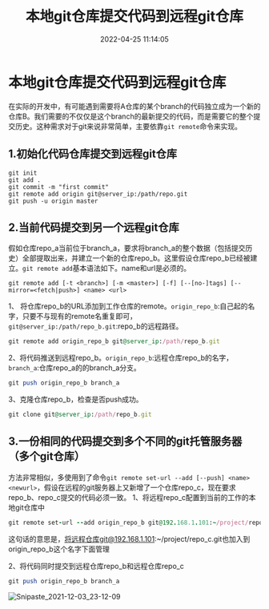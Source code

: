 ﻿---
title: 本地git仓库提交代码到远程git仓库
date: 2022-04-25 11:14:05
updated: 2022-04-25 11:15:05
description: 本地git仓库提交代码到远程git仓库
keywords: git
cover: https://cdn.zhaifanhua.com/blog/img/202204251057878.png
top_img: https://cdn.zhaifanhua.com/blog/img/202204251057878.png
tags:
  - git
categories:
  - 教程
---

 



# 本地git仓库提交代码到远程git仓库

在实际的开发中，有可能遇到需要将A仓库的某个branch的代码独立成为一个新的仓库B。我们需要的不仅仅是这个branch的最新提交的代码，而是需要它的整个提交历史。这种需求对于git来说非常简单，主要依靠`git remote`命令来实现。

## 1.初始化代码仓库提交到远程git仓库

```
git init
git add .
git commit -m "first commit"
git remote add origin git@server_ip:/path/repo.git
git push -u origin master
```

## 2.当前代码提交到另一个远程git仓库

假如仓库repo_a当前位于branch_a，要求将branch_a的整个数据（包括提交历史）全部提取出来，并建立一个新的仓库repo_b。这里假设仓库repo_b已经被建立。`git remote add`基本语法如下。name和url是必须的。

```
git remote add [-t <branch>] [-m <master>] [-f] [--[no-]tags] [--mirror=<fetch|push>] <name> <url>
```

1、 将仓库repo_b的URL添加到工作仓库的remote。`origin_repo_b`:自己起的名字，只要不与现有的remote名重复即可，`git@server_ip:/path/repo_b.git`:repo_b的远程路径。

```ruby
git remote add origin_repo_b git@server_ip:/path/repo_b.git
```

2、将代码推送到远程repo_b。`origin_repo_b`:远程仓库repo_b的名字，`branch_a`:仓库repo_a的的branch_a分支。

```perl
git push origin_repo_b branch_a
```

3、克隆仓库repo_b，检查是否push成功。

```ruby
git clone git@server_ip:/path/repo_b.git
```

## 3.一份相同的代码提交到多个不同的git托管服务器（多个git仓库）

方法非常相似，多使用到了命令`git remote set-url --add [--push] <name> <newurl>`，假设在远程的git服务器上又新增了一个仓库repo_c，现在要求repo_b、repo_c提交的代码必须一致。
1、将远程repo_c配置到当前的工作的本地git仓库中

```ruby
git remote set-url --add origin_repo_b git@192.168.1.101:~/project/repo_c.git
```

这句话的意思是，将远程仓库git@192.168.1.101:~/project/repo_c.git也加入到origin_repo_b这个名字下面管理

2、将代码同时提交到远程仓库repo_b和远程仓库repo_c

```perl
git push origin_repo_b branch_a
```

![Snipaste_2021-12-03_23-12-09](https://cdn.zhaifanhua.com/blog/img/202204251057878.png)